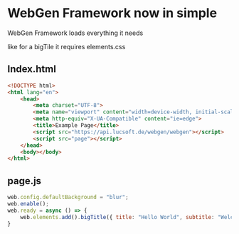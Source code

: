 # WebGen Framework now in simple

WebGen Framework loads everything it needs

like for a bigTile it requires elements.css

## Index.html
```html
<!DOCTYPE html>
<html lang="en">
    <head>
        <meta charset="UTF-8">
        <meta name="viewport" content="width=device-width, initial-scale=1.0">
        <meta http-equiv="X-UA-Compatible" content="ie=edge">
        <title>Example Page</title>
        <script src="https://api.lucsoft.de/webgen/webgen"></script>
        <script src="page"></script>
    </head>
    <body></body>
</html>
```

## page.js

```js
web.config.defaultBackground = "blur";
web.enable();
web.ready = async () => {
    web.elements.add().bigTitle({ title: "Hello World", subtitle: "Welcome to WebGen Framework", subtitleposx: "0" });
}
```